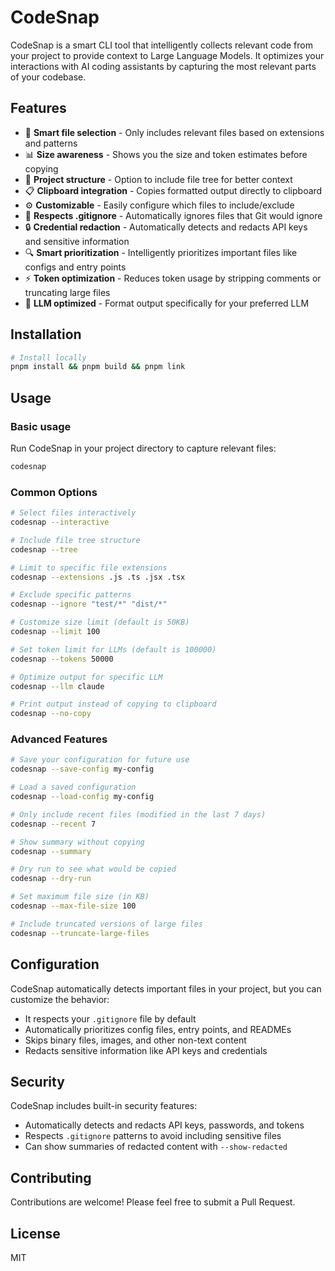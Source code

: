# CodeSnap

CodeSnap is a smart CLI tool that intelligently collects relevant code from your project to provide context to Large Language Models. It optimizes your interactions with AI coding assistants by capturing the most relevant parts of your codebase.

## Features

- 🧠 **Smart file selection** - Only includes relevant files based on extensions and patterns
- 📊 **Size awareness** - Shows you the size and token estimates before copying
- 🌲 **Project structure** - Option to include file tree for better context
- 📋 **Clipboard integration** - Copies formatted output directly to clipboard
- ⚙️ **Customizable** - Easily configure which files to include/exclude
- 🚫 **Respects .gitignore** - Automatically ignores files that Git would ignore
- 🔒 **Credential redaction** - Automatically detects and redacts API keys and sensitive information
- 🔍 **Smart prioritization** - Intelligently prioritizes important files like configs and entry points
- ⚡ **Token optimization** - Reduces token usage by stripping comments or truncating large files
- 🤖 **LLM optimized** - Format output specifically for your preferred LLM

## Installation

```bash
# Install locally
pnpm install && pnpm build && pnpm link
```

## Usage

### Basic usage

Run CodeSnap in your project directory to capture relevant files:

```bash
codesnap
```

### Common Options

```bash
# Select files interactively
codesnap --interactive

# Include file tree structure
codesnap --tree

# Limit to specific file extensions
codesnap --extensions .js .ts .jsx .tsx

# Exclude specific patterns
codesnap --ignore "test/*" "dist/*"

# Customize size limit (default is 50KB)
codesnap --limit 100

# Set token limit for LLMs (default is 100000)
codesnap --tokens 50000

# Optimize output for specific LLM
codesnap --llm claude

# Print output instead of copying to clipboard
codesnap --no-copy
```

### Advanced Features

```bash
# Save your configuration for future use
codesnap --save-config my-config

# Load a saved configuration
codesnap --load-config my-config

# Only include recent files (modified in the last 7 days)
codesnap --recent 7

# Show summary without copying
codesnap --summary

# Dry run to see what would be copied
codesnap --dry-run

# Set maximum file size (in KB)
codesnap --max-file-size 100

# Include truncated versions of large files
codesnap --truncate-large-files
```

## Configuration

CodeSnap automatically detects important files in your project, but you can customize the behavior:

- It respects your `.gitignore` file by default
- Automatically prioritizes config files, entry points, and READMEs
- Skips binary files, images, and other non-text content
- Redacts sensitive information like API keys and credentials

## Security

CodeSnap includes built-in security features:

- Automatically detects and redacts API keys, passwords, and tokens
- Respects `.gitignore` patterns to avoid including sensitive files
- Can show summaries of redacted content with `--show-redacted`

## Contributing

Contributions are welcome! Please feel free to submit a Pull Request.

## License

MIT
